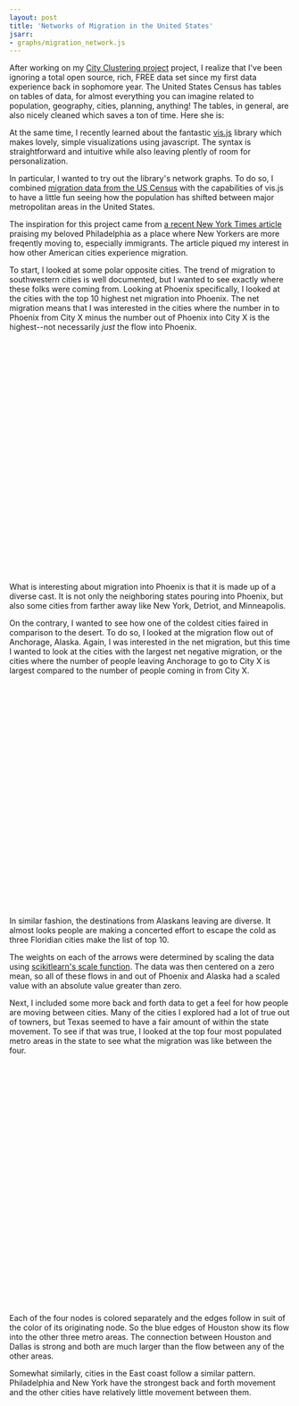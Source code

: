 ```yaml
---
layout: post
title: 'Networks of Migration in the United States'
jsarr:
- graphs/migration_network.js
---
```


After working on my [City Clustering project](https://ashleyajohn.github.io/2018/06/30/city-clustering.html) project, I realize that I've been ignoring a total open source, rich, FREE data set since my first data experience back in sophomore year. The United States Census has tables on tables of data, for almost everything you can imagine related to population, geography, cities, planning, anything! The tables, in general, are also nicely cleaned which saves a ton of time. 
Here she is:

<div id="visualization"></div>

At the same time, I recently learned about the fantastic [vis.js](http://visjs.org//) library which makes lovely, simple visualizations using javascript. The syntax is straightforward and intuitive while also leaving plently of room for personalization. 

In particular, I wanted to try out the library's network graphs. To do so, I combined [migration data from the US Census](https://www.census.gov/topics/population/migration/guidance/metro-to-metro-migration-flows.html) with the capabilities of vis.js to have a little fun seeing how the population has shifted between major metropolitan areas in the United States. 

The inspiration for this project came from [a recent New York Times article](https://www.nytimes.com/2018/07/20/nyregion/philadelphia-new-york-migration-immigrants.html) praising my beloved Philadelphia as a place where New Yorkers are more freqently moving to, especially immigrants. The article piqued my interest in how other American cities experience migration. 


To start, I looked at some polar opposite cities. The trend of migration to southwestern cities is well documented, but I wanted to see exactly where these folks were coming from. Looking at Phoenix specifically, I looked at the cities with the top 10 highest net migration into Phoenix. The net migration means that I was interested in the cities where the number in to Phoenix from City X minus the number out of Phoenix into City X is the highest--not necessarily _just_ the flow into Phoenix.  
<br>
<div id="mynetworkPhx" style="height: 400px; width:400px"></div>
<br>
What is interesting about migration into Phoenix is that it is made up of a diverse cast. It is not only the neighboring states pouring into Phoenix, but also some cities from farther away like New York, Detriot, and Minneapolis. 

On the contrary, I wanted to see how one of the coldest cities faired in comparison to the desert. To do so, I looked at the migration flow out of Anchorage, Alaska. Again, I was interested in the net migration, but this time I wanted to look at the cities with the largest net negative migration, or the cities where the number of people leaving Anchorage to go to City X is largest compared to the number of people coming in from City X. 
<br>
<div id="mynetworkAnc" style="height: 400px; width:400px"></div>
<br>
In similar fashion, the destinations from Alaskans leaving are diverse. It almost looks people are making a concerted effort to escape the cold as three Floridian cities make the list of top 10. 

The weights on each of the arrows were determined by scaling the data using [scikitlearn's scale function](http://scikit-learn.org/stable/modules/generated/sklearn.preprocessing.scale.html#sklearn.preprocessing.scale). The data was then centered on a zero mean, so all of these flows in and out of Phoenix and Alaska had a scaled value with an absolute value greater than zero. 

Next, I included some more back and forth data to get a feel for how people are moving between cities. Many of the cities I explored had a lot of true out of towners, but Texas seemed to have a fair amount of within the state movement. To see if that was true, I looked at the top four most populated metro areas in the state to see what the migration was like between the four. 

<br>
<div id="mynetworkTx" style="height: 400px; width:400px"></div>
<br>

Each of the four nodes is colored separately and the edges follow in suit of the color of its originating node. So the blue edges of Houston show its flow into the other three metro areas. The connection between Houston and Dallas is strong and both are much larger than the flow between any of the other areas. 

Somewhat similarly, cities in the East coast follow a similar pattern. Philadelphia and New York have the strongest back and forth movement and the other cities have relatively little movement between them. 
<br>
<div id="mynetworkEast" style="height: 600px; width:600px"></div>
<br>
